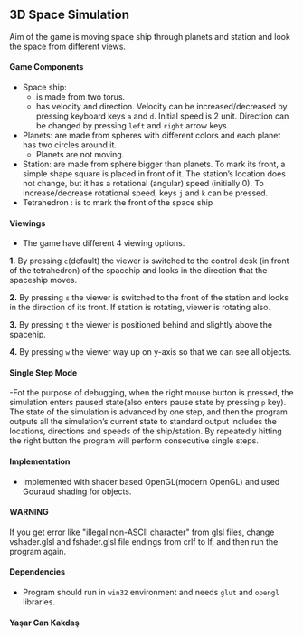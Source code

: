 ## 3D Space Simulation

Aim of the game is moving space ship through planets and station and look the space from different views.

#### Game Components
- Space ship:<br>
	- is made from two torus.
	- has velocity and direction. Velocity can be increased/decreased by pressing keyboard keys `a` and `d`. Initial speed is 2 unit. Direction can be changed by pressing `left` and `right` arrow keys.
- Planets: are made from spheres with different colors and each planet has two circles around it.<br>
	- Planets are not moving.
- Station: are made from sphere bigger than planets. To mark its front, a simple shape square is placed in front of it. The station’s location does not change, but it has a rotational (angular) speed (initially 0). To increase/decrease rotational speed, keys `j` and `k` can be pressed.
- Tetrahedron : is to mark the front of the space ship

#### Viewings
- The game have different 4 viewing options.

**1.** By pressing `c`(default) the viewer is
switched to the control desk (in front of the tetrahedron) of the spacehip and looks in the
direction that the spaceship moves.

**2.** By pressing `s` the viewer is switched to the front of the station and
looks in the direction of its front. If station is rotating, viewer is rotating also.

**3.** By pressing `t` the viewer is positioned behind and slightly
above the spacehip.

**4.** By pressing `w` the viewer way up on y-axis so that we can see all objects.	

#### Single Step Mode
-Fot the purpose of debugging, when the right mouse button is pressed, the simulation enters paused state(also enters pause state by pressing `p` key). The
state of the simulation is advanced by one step, and then the program outputs all the simulation’s current state to standard output includes the locations, directions and 
speeds of the ship/station. By repeatedly hitting the right button the program will perform consecutive single steps.

#### Implementation

- Implemented with shader based OpenGL(modern OpenGL) and used Gouraud shading for objects.

#### WARNING
If you get error like "illegal non-ASCII character" from glsl files, change vshader.glsl and fshader.glsl file endings from crlf to lf, and then run the program again.

#### Dependencies
- Program should run in `win32` environment and needs `glut` and `opengl` libraries.


#### Yaşar Can Kakdaş
